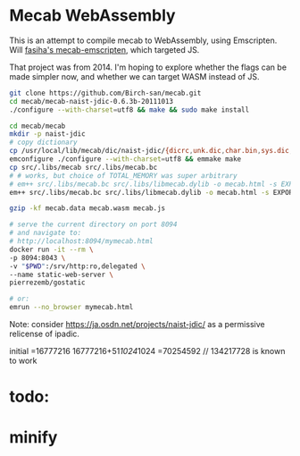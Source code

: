 # Mecab WebAssembly

This is an attempt to compile mecab to WebAssembly, using Emscripten.  
Will [fasiha's mecab-emscripten](https://github.com/fasiha/mecab-emscripten), which targeted JS.

That project was from 2014. I'm hoping to explore whether the flags can be made simpler now, and whether we can target WASM instead of JS.


```bash
git clone https://github.com/Birch-san/mecab.git
cd mecab/mecab-naist-jdic-0.6.3b-20111013
./configure --with-charset=utf8 && make && sudo make install

cd mecab/mecab
mkdir -p naist-jdic
# copy dictionary
cp /usr/local/lib/mecab/dic/naist-jdic/{dicrc,unk.dic,char.bin,sys.dic,matrix.bin} naist-jdic
emconfigure ./configure --with-charset=utf8 && emmake make
cp src/.libs/mecab src/.libs/mecab.bc
# # works, but choice of TOTAL_MEMORY was super arbitrary
# em++ src/.libs/mecab.bc src/.libs/libmecab.dylib -o mecab.html -s EXPORTED_FUNCTIONS="['_mecab_do2']" -s EXTRA_EXPORTED_RUNTIME_METHODS='["cwrap", "intArrayFromString"]' -s TOTAL_MEMORY=134217728 --preload-file naist-jdic/
em++ src/.libs/mecab.bc src/.libs/libmecab.dylib -o mecab.html -s EXPORTED_FUNCTIONS="['_mecab_do2']" -s EXTRA_EXPORTED_RUNTIME_METHODS='["cwrap"]' --no-heap-copy -s ALLOW_MEMORY_GROWTH=1 --preload-file naist-jdic/

gzip -kf mecab.data mecab.wasm mecab.js

# serve the current directory on port 8094
# and navigate to:
# http://localhost:8094/mymecab.html
docker run -it --rm \
-p 8094:8043 \
-v "$PWD":/srv/http:ro,delegated \
--name static-web-server \
pierrezemb/gostatic

# or:
emrun --no_browser mymecab.html
```

Note: consider https://ja.osdn.net/projects/naist-jdic/ as a permissive relicense of ipadic.

initial
=16777216
16777216+51*1024*1024
=70254592
// 134217728 is known to work

# todo:
# minify